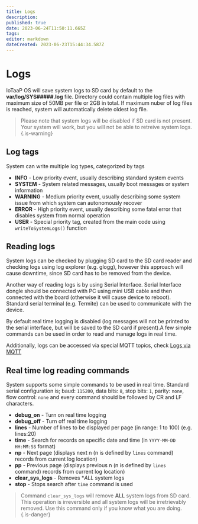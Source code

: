 ```yaml
---
title: Logs
description: 
published: true
date: 2023-06-24T11:50:11.665Z
tags: 
editor: markdown
dateCreated: 2023-06-23T15:44:34.587Z
---
```


# Logs

IoTaaP OS will save system logs to SD card by default to the **var/log/SYS#####.log** file. Directory could contain multiple log files with maximum size of 50MB per file or 2GB in total. If maximum nuber of log files is reached, system will automatically delete oldest log file.

> Please note that system logs will be disabled if SD card is not present. Your system will work, but you will not be able to retreive system logs.
{.is-warning}



## Log tags
System can write multiple log types, categorized by tags

- **INFO** - Low priority event, usually describing standard system events
- **SYSTEM** - System related messages, usually boot messages or system information
- **WARNING** - Medium priority event, usually describing some system issue from which system can autonomously recover
- **ERROR** - High priority event, usually describing some fatal error that disables system from normal operation
- **USER** - Special priority tag, created from the main code using `writeToSystemLogs()` function

## Reading logs 
System logs can be checked by plugging SD card to the SD card reader and checking logs using log explorer (e.g. glogg), however this approach will cause downtime, since SD card has to be removed from the device.

Another way of reading logs is by using Serial Interface. Serial Interface dongle should be connected with PC using mini USB cable and then connected with the board (otherwise it will cause device to reboot). Standard serial terminal (e.g. Termite) can be used to communicate with the device. 

By default real time logging is disabled (log messages will not be printed to the serial interface, but will be saved to the SD card if present).A few simple commands can be used in order to read and manage logs in real time.

Additionally, logs can be accessed via special MQTT topics, check [Logs via MQTT](./logs-mqtt.md)

## Real time log reading commands
System supports some simple commands to be used in real time. Standard serial configuration is; baud: `115200`, data bits: `8`, stop bits: `1`, parity: `none`, flow control: `none` and every command should be followed by CR and LF characters. 

- **debug_on** - Turn on real time logging
- **debug_off** - Turn off real time logging 
- **lines** - Number of lines to be displayed per page (in range: 1 to 100) (e.g. lines:20)
- **time** - Search for records on specific date and time (in `YYYY-MM-DD HH:MM:SS` format)
- **np** - Next page (displays next n (n is defined by `lines` command) records from current log location)
- **pp** - Previous page (displays previous n (n is defined by `lines` command) records from current log location)
- **clear_sys_logs** - Removes **ALL* system logs
- **stop** - Stops search after `time` command is used


> Command `clear_sys_logs` will remove **ALL** system logs from SD card. This operation is irreversible and all system logs will be irretrievably removed. Use this command only if you know what you are doing.
{.is-danger}
